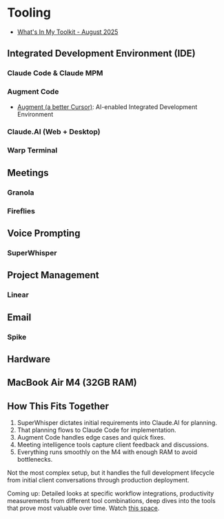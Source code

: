 # Tooling

- [What's In My Toolkit - August 2025](https://hyperdev.matsuoka.com/p/whats-in-my-toolkit-august-2025)

## Integrated Development Environment (IDE)

### Claude Code & Claude MPM


### Augment Code

- [Augment (a better Cursor)](https://augmentcode.com): AI-enabled Integrated Development Environment

### Claude.AI (Web + Desktop)

### Warp Terminal


## Meetings

### Granola


### Fireflies

## Voice Prompting

### SuperWhisper

## Project Management

### Linear

## Email

### Spike

## Hardware

## MacBook Air M4 (32GB RAM)

## How This Fits Together

1) SuperWhisper dictates initial requirements into Claude.AI for planning. 
2) That planning flows to Claude Code for implementation.
3) Augment Code handles edge cases and quick fixes.
4) Meeting intelligence tools capture client feedback and discussions.
5) Everything runs smoothly on the M4 with enough RAM to avoid bottlenecks.

Not the most complex setup, but it handles the full development lifecycle from initial client conversations through production deployment.

Coming up: Detailed looks at specific workflow integrations, productivity measurements from different tool combinations, deep dives into the tools that prove most valuable over time. Watch [this space](https://substack.com/@bobmatnyc/posts).
